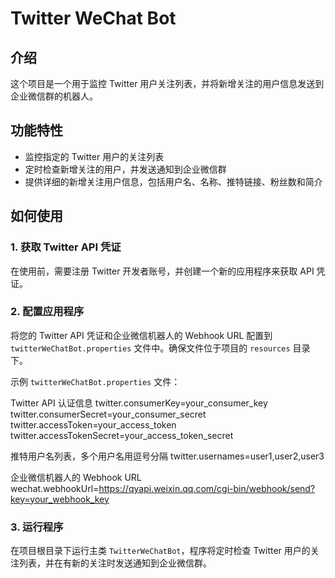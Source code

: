 # Twitter WeChat Bot

## 介绍

这个项目是一个用于监控 Twitter 用户关注列表，并将新增关注的用户信息发送到企业微信群的机器人。

## 功能特性

- 监控指定的 Twitter 用户的关注列表
- 定时检查新增关注的用户，并发送通知到企业微信群
- 提供详细的新增关注用户信息，包括用户名、名称、推特链接、粉丝数和简介

## 如何使用

### 1. 获取 Twitter API 凭证

在使用前，需要注册 Twitter 开发者账号，并创建一个新的应用程序来获取 API 凭证。

### 2. 配置应用程序

将您的 Twitter API 凭证和企业微信机器人的 Webhook URL 配置到 `twitterWeChatBot.properties` 文件中。确保文件位于项目的 `resources` 目录下。

示例 `twitterWeChatBot.properties` 文件：

Twitter API 认证信息
twitter.consumerKey=your_consumer_key
twitter.consumerSecret=your_consumer_secret
twitter.accessToken=your_access_token
twitter.accessTokenSecret=your_access_token_secret

推特用户名列表，多个用户名用逗号分隔
twitter.usernames=user1,user2,user3

企业微信机器人的 Webhook URL
wechat.webhookUrl=https://qyapi.weixin.qq.com/cgi-bin/webhook/send?key=your_webhook_key


### 3. 运行程序

在项目根目录下运行主类 `TwitterWeChatBot`，程序将定时检查 Twitter 用户的关注列表，并在有新的关注时发送通知到企业微信群。
